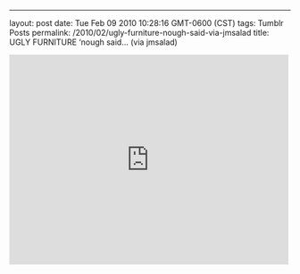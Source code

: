 ---
layout: post
date: Tue Feb 09 2010 10:28:16 GMT-0600 (CST)
tags: Tumblr Posts
permalink: /2010/02/ugly-furniture-nough-said-via-jmsalad
title: UGLY FURNITURE &lsquo;nough said&hellip;
(via jmsalad)

<iframe width="500" height="375" id="youtube_iframe" src="https://www.youtube.com/embed/8tqJx86xQJQ?feature=oembed&amp;enablejsapi=1&amp;origin=http://safe.txmblr.com&amp;wmode=opaque" frameborder="0" allowfullscreen=""></iframe>
